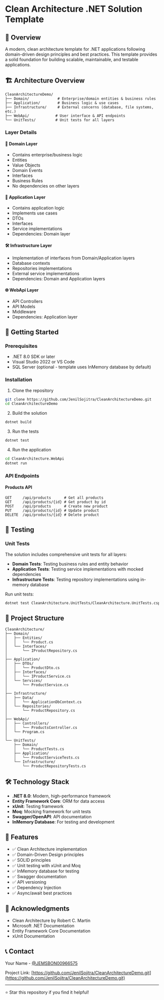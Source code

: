 ﻿# Clean Architecture .NET Solution Template

## 🌟 Overview
A modern, clean architecture template for .NET applications following domain-driven design principles and best practices. This template provides a solid foundation for building scalable, maintainable, and testable applications.

## 🏗️ Architecture Overview

```
CleanArchitectureDemo/
├── Domain/             # Enterprise/domain entities & business rules
├── Application/        # Business logic & use cases
├── Infrastructure/     # External concerns (database, file systems, etc.)
├── WebApi/            # User interface & API endpoints
└── UnitTests/         # Unit tests for all layers
```

### Layer Details

#### 🎯 Domain Layer
- Contains enterprise/business logic
- Entities
- Value Objects
- Domain Events
- Interfaces
- Business Rules
- No dependencies on other layers

#### 🔄 Application Layer
- Contains application logic
- Implements use cases
- DTOs
- Interfaces
- Service implementations
- Dependencies: Domain layer

#### 🛠️ Infrastructure Layer
- Implementation of interfaces from Domain/Application layers
- Database contexts
- Repositories implementations
- External service implementations
- Dependencies: Domain and Application layers

#### 🌐 WebApi Layer
- API Controllers
- API Models
- Middleware
- Dependencies: Application layer

## 🚀 Getting Started

### Prerequisites
- .NET 8.0 SDK or later
- Visual Studio 2022 or VS Code
- SQL Server (optional - template uses InMemory database by default)

### Installation

1. Clone the repository
```bash
git clone https://github.com/JenilSojitra/CleanArchitectureDemo.git
cd CleanArchitectureDemo
```

2. Build the solution
```bash
dotnet build
```

3. Run the tests
```bash
dotnet test
```

4. Run the application
```bash
cd CleanArchitecture.WebApi
dotnet run
```

### API Endpoints

#### Products API
```
GET     /api/products      # Get all products
GET     /api/products/{id} # Get product by id
POST    /api/products      # Create new product
PUT     /api/products/{id} # Update product
DELETE  /api/products/{id} # Delete product
```

## 🧪 Testing

### Unit Tests
The solution includes comprehensive unit tests for all layers:

- **Domain Tests**: Testing business rules and entity behavior
- **Application Tests**: Testing service implementations with mocked dependencies
- **Infrastructure Tests**: Testing repository implementations using in-memory database

Run unit tests:
```bash
dotnet test CleanArchitecture.UnitTests/CleanArchitecture.UnitTests.csproj
```

## 📝 Project Structure

```
CleanArchitecture/
├── Domain/
│   ├── Entities/
│   │   └── Product.cs
│   └── Interfaces/
│       └── IProductRepository.cs
│
├── Application/
│   ├── DTOs/
│   │   └── ProductDto.cs
│   ├── Interfaces/
│   │   └── IProductService.cs
│   └── Services/
│       └── ProductService.cs
│
├── Infrastructure/
│   ├── Data/
│   │   └── ApplicationDbContext.cs
│   └── Repositories/
│       └── ProductRepository.cs
│
├── WebApi/
│   ├── Controllers/
│   │   └── ProductsController.cs
│   └── Program.cs
│
└── UnitTests/
    ├── Domain/
    │   └── ProductTests.cs
    ├── Application/
    │   └── ProductServiceTests.cs
    └── Infrastructure/
        └── ProductRepositoryTests.cs
```

## 🛠️ Technology Stack

- **.NET 8.0**: Modern, high-performance framework
- **Entity Framework Core**: ORM for data access
- **xUnit**: Testing framework
- **Moq**: Mocking framework for unit tests
- **Swagger/OpenAPI**: API documentation
- **InMemory Database**: For testing and development

## 🎯 Features

- ✅ Clean Architecture implementation
- ✅ Domain-Driven Design principles
- ✅ SOLID principles
- ✅ Unit testing with xUnit and Moq
- ✅ InMemory database for testing
- ✅ Swagger documentation
- ✅ API versioning
- ✅ Dependency Injection
- ✅ Async/await best practices

## 🙏 Acknowledgments

- Clean Architecture by Robert C. Martin
- Microsoft .NET Documentation
- Entity Framework Core Documentation
- xUnit Documentation

## 📞 Contact

Your Name - [@JEMSBON00966575](https://x.com/@JEMSBON00966575)

Project Link: [https://github.com/JenilSojitra/CleanArchitectureDemo.git](https://github.com/JenilSojitra/CleanArchitectureDemo.git)

---
⭐️ Star this repository if you find it helpful!